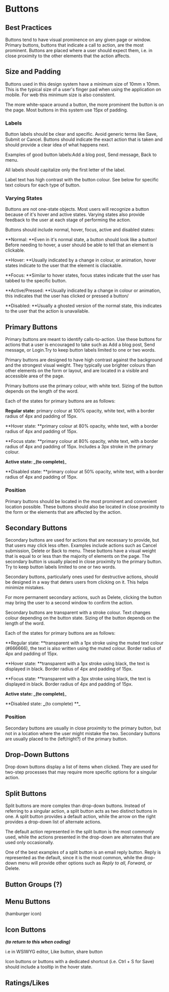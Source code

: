 # Buttons

## Best Practices

Buttons tend to have visual prominence on any given page or window. Primary buttons, buttons that indicate a call to action, are the most prominent. Buttons are placed where a user should expect them, i.e. in close proximity to the other elements that the action affects.

## Size and Padding

Buttons used in this design system have a minimum size of 10mm x 10mm. This is the typical size of a user's finger pad when using the application on mobile. For web this minimum size is also consistent.

The more white-space around a button, the more prominent the button is on the page. Most buttons in this system use 15px of padding.

### Labels

Button labels should be clear and specific. Avoid generic terms like Save, Submit or Cancel. Buttons should indicate the exact action that is taken and should provide a clear idea of what happens next.

Examples of good button labels:Add a blog post, Send message, Back to menu.

All labels should capitalize only the first letter of the label.

Label text has high contrast with the button colour. See below for specific text colours for each type of button.

### Varying States

Buttons are not one-state objects. Most users will recognize a button because of it's hover and active states. Varying states also provide feedback to the user at each stage of performing the action.

Buttons should include normal, hover, focus, active and disabled states:

**Normal: **Even in it's normal state, a button should look like a button! Before needing to hover, a user should be able to tell that an element is clickable.

**Hover: **Usually indicated by a change in colour, or animation, hover states indicate to the user that the element is cliackable.

**Focus: **Similar to hover states, focus states indicate that the user has tabbed to the specific button.

**Active/Pressed: **Usually indicated by a change in colour or animation, this indicates that the user has clicked or pressed a button/

**Disabled: **Usually a ghosted version of the normal state, this indicates to the user that the action is unavailable.

## Primary Buttons

Primary buttons are meant to identify calls-to-action. Use these buttons for actions that a user is encouraged to take such as Add a blog post, Send message, or Login.Try to keep button labels limited to one or two words.

Primary buttons are designed to have high contrast against the background and the strongest visual weight. They typically use brighter colours than other elements on the form or layout, and are located in a visible and accessible area of the page.

Primary buttons use the primary colour, with white text. Sizing of the button depends on the length of the word.

Each of the states for primary buttons are as follows:

**Regular state:**  primary colour at 100% opacity, white text, with a border radius of 4px and padding of 15px.

**Hover state: **primary colour at 80% opacity, white text, with a border radius of 4px and padding of 15px.

**Focus state: **primary colour at 80% opacity, white text, with a border radius of 4px and padding of 15px. Includes a 3px stroke in the primary colour.

**Active state: **_**\(to complete\)**_

**Disabled state: **primary colour at 50% opacity, white text, with a border radius of 4px and padding of 15px.

### Position

Primary buttons should be located in the most prominent and convenient location possible. These buttons should also be located in close proximity to the form or the elements that are affected by the action.

## Secondary Buttons

Secondary buttons are used for actions that are necessary to provide, but that users may click less often. Examples include actions such as Cancel submission, Delete or Back to menu. These buttons have a visual weight that is equal to or less than the majority of elements on the page. The secondary button is usually placed in close proximity to the primary button. Try to keep button labels limited to one or two words.

Secondary buttons, particularly ones used for destructive actions, should be designed in a way that deters users from clicking on it. This helps minimize mistakes.

For more permanent secondary actions, such as Delete, clicking the button may bring the user to a second window to confirm the action.

Secondary buttons are transparent with a stroke colour. Text changes colour depending on the button state. Sizing of the button depends on the length of the word.

Each of the states for primary buttons are as follows:

**Regular state: **transparent with a 1px stroke using the muted text colour \(\#666666\), the text is also written using the muted colour. Border radius of 4px and padding of 15px.

**Hover state: **transparent with a 1px stroke using black, the text is displayed in black. Border radius of 4px and padding of 15px.

**Focus state: **transparent with a 3px stroke using black, the text is displayed in black. Border radius of 4px and padding of 15px.

**Active state: **_**\(to complete\)**_

**Disabled state: **_**\(to complete\) **_

### Position

Secondary buttons are usually in close proximity to the primary button, but not in a location where the user might mistake the two. Secondary buttons are usually placed to the \(left/right?\) of the primary button.

## Drop-Down Buttons

Drop down buttons display a list of items when clicked. They are used for two-step processes that may require more specific options for a singular action.

## Split Buttons

Split buttons are more complex than drop-down buttons. Instead of referring to a singular action, a split button acts as two distinct buttons in one. A split button provides a default action, while the arrow on the right provides a drop-down list of alternate actions.

The default action represented in the split button is the most commonly used, while the actions presented in the drop-down are alternates that are used only occasionally.

One of the best examples of a split button is an email reply button. Reply is represented as the default, since it is the most common, while the drop-down menu will provide other options such as _Reply to all, Forward, or_ Delete.

## Button Groups \(?\)

## Menu Buttons

\(hamburger icon\)

## Icon Buttons

_**\(to return to this when coding\)**_

i.e in WSIWYG editor, Like button, share button

Icon buttons or buttons with a dedicated shortcut \(i.e. Ctrl + S for Save\) should include a tooltip in the hover state.

## Ratings/Likes



